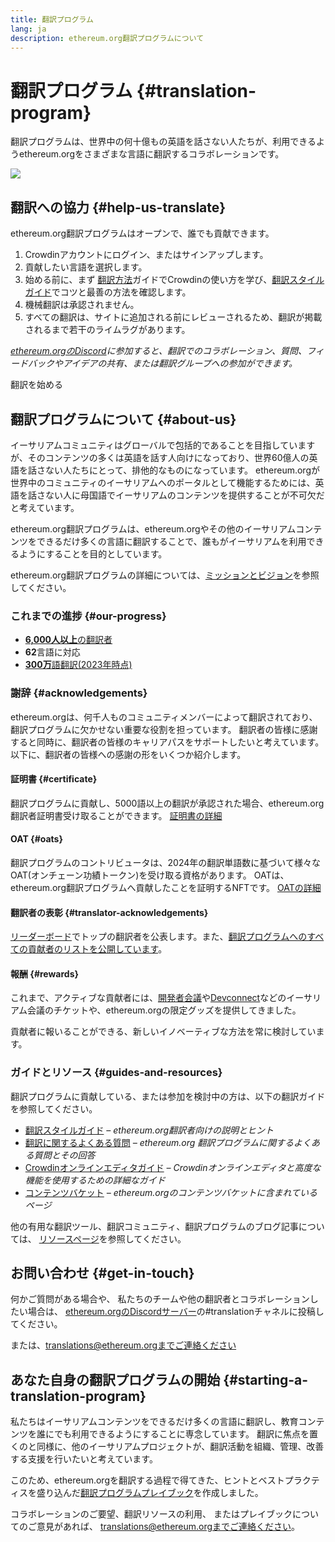 ```yaml
---
title: 翻訳プログラム
lang: ja
description: ethereum.org翻訳プログラムについて
---
```


# 翻訳プログラム {#translation-program}

翻訳プログラムは、世界中の何十億もの英語を話さない人たちが、利用できるようethereum.orgをさまざまな言語に翻訳するコラボレーションです。

![](./enterprise-eth.png)

## 翻訳への協力 {#help-us-translate}

ethereum.org翻訳プログラムはオープンで、誰でも貢献できます。

1. Crowdinアカウントにログイン、またはサインアップします。
2. 貢献したい言語を選択します。
3. 始める前に、まず [翻訳方法](/contributing/translation-program/how-to-translate/)ガイドでCrowdinの使い方を学び、[翻訳スタイルガイド](/contributing/translation-program/translators-guide/)でコツと最善の方法を確認します。
4. 機械翻訳は承認されません。
5. すべての翻訳は、サイトに追加される前にレビューされるため、翻訳が掲載されるまで若干のライムラグがあります。

_[ethereum.orgのDiscord](/discord/)に参加すると、翻訳でのコラボレーション、質問、フィードバックやアイデアの共有、または翻訳グループへの参加ができます。_

<ButtonLink to="https://crowdin.com/project/ethereum-org/">
  翻訳を始める
</ButtonLink>

## 翻訳プログラムについて {#about-us}

イーサリアムコミュニティはグローバルで包括的であることを目指していますが、そのコンテンツの多くは英語を話す人向けになっており、世界60億人の英語を話さない人たちにとって、排他的なものになっています。 ethereum.orgが世界中のコミュニティのイーサリアムへのポータルとして機能するためには、英語を話さない人に母国語でイーサリアムのコンテンツを提供することが不可欠だと考えています。

ethereum.org翻訳プログラムは、ethereum.orgやその他のイーサリアムコンテンツをできるだけ多くの言語に翻訳することで、誰もがイーサリアムを利用できるようにすることを目的としています。

ethereum.org翻訳プログラムの詳細については、[ミッションとビジョン](/contributing/translation-program/mission-and-vision)を参照してください。

### これまでの進捗 {#our-progress}

- [**6,000人以上**の翻訳者](/contributing/translation-program/contributors/)
- **62**言語に対応
- [**300万**語翻訳(2023年時点)](/contributing/translation-program/acknowledgements/)

<TranslationChartImage />

### 謝辞 {#acknowledgements}

ethereum.orgは、何千人ものコミュニティメンバーによって翻訳されており、翻訳プログラムに欠かせない重要な役割を担っています。 翻訳者の皆様に感謝すると同時に、翻訳者の皆様のキャリアパスをサポートしたいと考えています。 以下に、翻訳者の皆様への感謝の形をいくつか紹介します。

#### 証明書 {#certificate}

翻訳プログラムに貢献し、5000語以上の翻訳が承認された場合、ethereum.org翻訳者証明書受け取ることができます。 [証明書の詳細](/contributing/translation-program/acknowledgements/#certificate)

#### OAT {#oats}

翻訳プログラムのコントリビュータは、2024年の翻訳単語数に基づいて様々なOAT(オンチェーン功績トークン)を受け取る資格があります。 OATは、ethereum.org翻訳プログラムへ貢献したことを証明するNFTです。 [OATの詳細](/contributing/translation-program/acknowledgements/#oats)

#### 翻訳者の表彰 {#translator-acknowledgements}

[リーダーボード](/contributing/translation-program/acknowledgements/)でトップの翻訳者を公表します。また、[翻訳プログラムへのすべての貢献者のリストを公開しています](/contributing/translation-program/contributors/)。

#### 報酬 {#rewards}

これまで、アクティブな貢献者には、[開発者会議](https://devcon.org/en/)や[Devconnect](https://devconnect.org/)などのイーサリアム会議のチケットや、ethereum.orgの限定グッズを提供してきました。

貢献者に報いることができる、新しいイノベーティブな方法を常に検討しています。

### ガイドとリソース {#guides-and-resources}

翻訳プログラムに貢献している、または参加を検討中の方は、以下の翻訳ガイドを参照してください。

- [翻訳スタイルガイド](/contributing/translation-program/translators-guide/) _– ethereum.org翻訳者向けの説明とヒント_
- [翻訳に関するよくある質問](/contributing/translation-program/faq/) _– ethereum.org 翻訳プログラムに関するよくある質問とその回答_
- [Crowdinオンラインエディタガイド](https://support.crowdin.com/online-editor/) _– Crowdinオンラインエディタと高度な機能を使用するための詳細なガイド_
- [コンテンツバケット](/contributing/translation-program/content-buckets/) _– ethereum.orgのコンテンツバケットに含まれているページ_

他の有用な翻訳ツール、翻訳コミュニティ、翻訳プログラムのブログ記事については、 [リソースページ](/contributing/translation-program/resources/)を参照してください。

## お問い合わせ {#get-in-touch}

何かご質問がある場合や、 私たちのチームや他の翻訳者とコラボレーションしたい場合は、 [ethereum.orgのDiscordサーバー](https://discord.gg/ethereum-org)の#translationチャネルに投稿してください。

または、translations@ethereum.orgまでご連絡ください

## あなた自身の翻訳プログラムの開始 {#starting-a-translation-program}

私たちはイーサリアムコンテンツをできるだけ多くの言語に翻訳し、教育コンテンツを誰にでも利用できるようにすることに専念しています。 翻訳に焦点を置くのと同様に、他のイーサリアムプロジェクトが、翻訳活動を組織、管理、改善する支援を行いたいと考えています。

このため、ethereum.orgを翻訳する過程で得てきた、ヒントとベストプラクティスを盛り込んだ[翻訳プログラムプレイブック](/contributing/translation-program/playbook/)を作成しました。

コラボレーションのご要望、翻訳リソースの利用、 またはプレイブックについてのご意見があれば、 translations@ethereum.orgまでご連絡ください。
